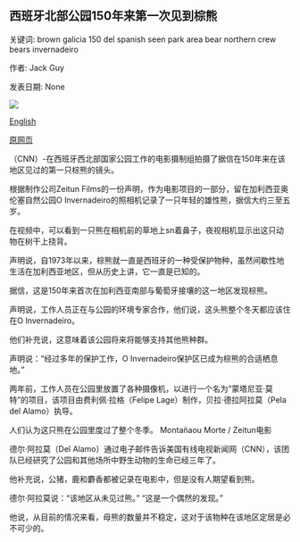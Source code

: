 ## 西班牙北部公园150年来第一次见到棕熊

关键词: brown galicia 150 del spanish seen park area bear northern crew bears invernadeiro

作者: Jack Guy

发表日期: None

![](https://cdn.cnn.com/cnnnext/dam/assets/200504055433-02-brown-bear-spain-super-tease.jpg)

[English](Brown%20bear%20seen%20for%20first%20time%20in%20150%20years%20in%20northern%20Spanish%20park.md)

[原网页](https://edition.cnn.com/travel/article/brown-bear-spain-video-scli-intl/index.html)

（CNN）-在西班牙西北部国家公园工作的电影摄制组拍摄了据信在150年来在该地区见过的第一只棕熊的镜头。

根据制作公司Zeitun Films的一份声明，作为电影项目的一部分，留在加利西亚奥伦塞自然公园O Invernadeiro的照相机记录了一只年轻的雄性熊，据信大约三至五岁。

在视频中，可以看到一只熊在相机前的草地上sn着鼻子，夜视相机显示出这只动物在树干上挠背。

声明说，自1973年以来，棕熊就一直是西班牙的一种受保护物种，虽然间歇性地生活在加利西亚地区，但从历史上讲，它一直是已知的。

据信，这是150年来首次在加利西亚南部与葡萄牙接壤的这一地区发现棕熊。

声明说，工作人员正在与公园的环境专家合作，他们说，这头熊整个冬天都应该住在O Invernadeiro。

他们补充说，这意味着该公园将来将能够支持其他熊种群。

声明说：“经过多年的保护工作，O Invernadeiro保护区已成为棕熊的合适栖息地。”

两年前，工作人员在公园里放置了各种摄像机，以进行一个名为“蒙塔尼亚·莫特”的项目，该项目由费利佩·拉格（Felipe Lage）制作，贝拉·德拉阿拉莫（Pela del Alamo）执导。

人们认为这只熊在公园里度过了整个冬季。 Montañaou Morte / Zeitun电影

德尔·阿拉莫（Del Alamo）通过电子邮件告诉美国有线电视新闻网（CNN），该团队已经研究了公园和其他场所中野生动物的生命已经三年了。

他补充说，公猪，鹿和麝香都被记录在电影中，但是没有人期望看到熊。

德尔·阿拉莫说：“该地区从未见过熊。” “这是一个偶然的发现。”

他说，从目前的情况来看，母熊的数量并不稳定，这对于该物种在该地区定居是必不可少的。